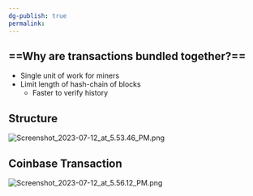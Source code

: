 ```yaml
---
dg-publish: true
permalink:
---
```







## ==Why are transactions bundled together?==

- Single unit of work for miners
- Limit length of hash-chain of blocks
    - Faster to verify history

## Structure

![Screenshot_2023-07-12_at_5.53.46_PM.png](/img/user/img/Screenshot_2023-07-12_at_5.53.46_PM.png)

## Coinbase Transaction

![Screenshot_2023-07-12_at_5.56.12_PM.png](/img/user/img/Screenshot_2023-07-12_at_5.56.12_PM.png)